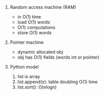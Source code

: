 1. Random access machine (RAM)
   - in O(1) time
   - load O(1) words
   - O(1) computations
   - store O(1) words 
2. Pointer machine 
   - dynamic allocated obj
   - obj has O(1) fields (words int or pointer)

3. Python model 
   1. list is array 
   2. list.append(x): table doubling O(1) time 
   3. list.sort(): O(nlogn)